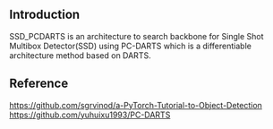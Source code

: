 ## Introduction

SSD_PCDARTS is an architecture to search backbone for Single Shot Multibox Detector(SSD) using PC-DARTS which is a differentiable architecture method based on DARTS.

## Reference

https://github.com/sgrvinod/a-PyTorch-Tutorial-to-Object-Detection
https://github.com/yuhuixu1993/PC-DARTS
